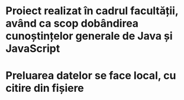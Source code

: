 # Proiect realizat în cadrul facultății, având ca scop dobândirea cunoștințelor generale de Java și JavaScript
# Preluarea datelor se face local, cu citire din fișiere
